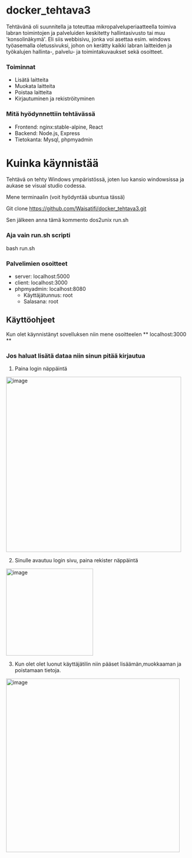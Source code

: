 # docker_tehtava3
Tehtävänä oli suunnitella ja toteuttaa mikropalveluperiaatteella toimiva labran toimintojen ja palveluiden keskitetty hallintasivusto tai muu 'konsolinäkymä'. Eli siis webbisivu, jonka voi asettaa esim. windows työasemalla oletussivuksi, johon on kerätty kaikki labran laitteiden ja työkalujen hallinta-, palvelu- ja toimintakuvaukset sekä osoitteet. 

### Toiminnat
  - Lisätä laitteita
  - Muokata laitteita
  - Poistaa laitteita
  - Kirjautuminen ja rekiströityminen

### Mitä hyödynnettiin tehtävässä
  - Frontend: nginx:stable-alpine, React
  - Backend: Node.js, Express
  - Tietokanta: Mysql, phpmyadmin
  
# Kuinka käynnistää
Tehtävä on tehty Windows ympäristössä, joten luo kansio windowsissa ja aukase se visual studio codessa.

Mene terminaalin (voit hyödyntää ubuntua tässä)

  Git clone https://github.com/Waisatifi/docker_tehtava3.git

Sen jälkeen anna tämä kommento 
  dos2unix run.sh

### Aja vain run.sh scripti
  bash run.sh

### Palvelimien osoitteet
  - server: localhost:5000
  - client: localhost:3000
  - phpmyadmin: localhost:8080
    - Käyttäjätunnus: root
    - Salasana: root

## Käyttöohjeet 

Kun olet käynnistänyt sovelluksen niin  mene osoitteelen ** localhost:3000 **

###  Jos haluat lisätä dataa niin sinun pitää kirjautua 
1. Paina login näppäintä 
<img width="475" alt="image" src="https://github.com/Waisatifi/docker_tehtava3/assets/95131163/bf889571-b6f2-4a76-8d47-8244d7b95a88">
  
2. Sinulle avautuu login sivu, paina rekister näppäintä
<img width="236" alt="image" src="https://github.com/Waisatifi/docker_tehtava3/assets/95131163/fa9d4216-3a0d-403d-8ee7-3fbf268a2ea2">
  
3. Kun olet olet luonut käyttäjätilin niin pääset lisäämän,muokkaaman ja poistamaan tietoja.
<img width="471" alt="image" src="https://github.com/Waisatifi/docker_tehtava3/assets/95131163/ee5d558a-61d9-4464-8caa-05afd7a0077b">

